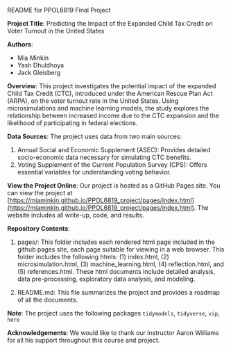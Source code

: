 README for PPOL6819 Final Project

**Project Title**: Predicting the Impact of the Expanded Child Tax Credit on Voter Turnout in the United States

**Authors**: 
* Mia Minkin
* Yash Dhuldhoya
* Jack Gleisberg

**Overview**:
This project investigates the potential impact of the expanded Child Tax Credit (CTC), introduced under the American Rescue Plan Act (ARPA), on the voter turnout rate in the United States. Using microsimulations and machine learning models, the study explores the relationship between increased income due to the CTC expansion and the likelihood of participating in federal elections.

**Data Sources**: 
The project uses data from two main sources:

1. Annual Social and Economic Supplement (ASEC): Provides detailed socio-economic data necessary for simulating CTC benefits.
2. Voting Supplement of the Current Population Survey (CPS): Offers essential variables for understanding voting behavior.

**View the Project Online**:
Our project is hosted as a GitHub Pages site. You can view the project at [https://miaminkin.github.io/PPOL6819_project/pages/index.html](https://miaminkin.github.io/PPOL6819_project/pages/index.html). The website includes all write-up, code, and results.

**Repository Contents**:
1. pages/: This folder includes each rendered html page included in the github pages site, each page suitable for viewing in a web browser. This folder includes the following htmls: (1) index.html, (2) microsimulation.html, (3) machine_learning.html, (4) reflection.html, and (5) references.html. These html documents include detailed analysis, data pre-processing, exploratory data analysis, and modeling. 

2. README.md: This file summarizes the project and provides a roadmap of all the documents. 

**Note**: The project uses the following packages `tidymodels`, `tidyverse`, `vip`, `here`

**Acknowledgements**:
We would like to thank our instructor Aaron Williams for all his support throughout this course and project. 

